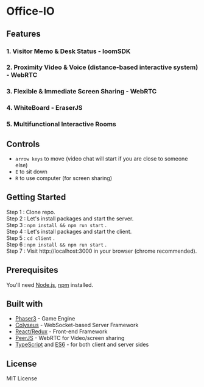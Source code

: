 # Office-IO

## Features
### 1. Visitor Memo & Desk Status - loomSDK
### 2. Proximity Video & Voice (distance-based interactive system) - WebRTC
### 3. Flexible & Immediate Screen Sharing - WebRTC
### 4. WhiteBoard - EraserJS
### 5. Multifunctional Interactive Rooms 

## Controls

- `arrow keys` to move (video chat will start if you are close to someone else)
- `E` to sit down
- `R` to use computer (for screen sharing)

## Getting Started

Step 1 : Clone repo. <br>
Step 2 : Let's install packages and start the server.<br>
Step 3 : ```npm install && npm run start``` .<br>
Step 4 : Let's install packages and start the client.<br>
Step 5 : ```cd client``` .<br>
Step 6 : ```npm install && npm run start``` .<br>
Step 7 : Visit http://localhost:3000 in your browser (chrome recommended).<br>

## Prerequisites

You'll need [Node.js](https://nodejs.org/en/), [npm](https://www.npmjs.com/) installed.

## Built with

- [Phaser3](https://github.com/photonstorm/phaser) - Game Engine
- [Colyseus](https://github.com/colyseus/colyseus) - WebSocket-based Server Framework
- [React/Redux](https://github.com/facebook/react) - Front-end Framework
- [PeerJS](https://github.com/peers/peerjs) - WebRTC for Video/screen sharing
- [TypeScript](https://github.com/microsoft/TypeScript) and [ES6](https://github.com/eslint/eslint) - for both client and server sides

## License

MIT License
